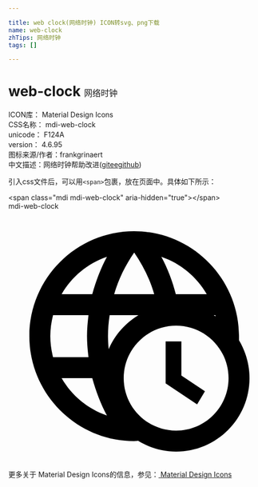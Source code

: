 ```yaml
---

title: web clock(网络时钟) ICON转svg、png下载
name: web-clock
zhTips: 网络时钟
tags: []

---
```


# web-clock  <small style="font-size: 60%;font-weight: 100">网络时钟</small>


<div class="detail-page">
<p>
<span>
ICON库：
<span class="badge-secondary badge">Material Design Icons</span> 
</span>
<br/>
<span>
CSS名称：
<span class="badge-secondary badge">mdi-web-clock</span> 
</span>
<br/>
<span>
unicode：
<span class="badge-secondary badge">F124A</span> 
<copy-btn content='F124A' btn-title=""></copy-btn>
<copy-btn :content='String.fromCodePoint(parseInt("F124A", 16))' btn-title="复制U"></copy-btn>
</span>
<br/>
<span>
version：
<span class="badge-secondary badge">4.6.95</span> 
</span>
<br/>
<span>图标来源/作者：<span class="badge-light badge">frankgrinaert</span></span> 
<br/>
<span class="zh-detail">中文描述：<span class="badge-primary badge">网络时钟</span><span class="help-link"><span>帮助改进</span>(<a href="https://gitee.com/liuwave/icon-helper/edit/master/json/material/web-clock.json" target="_blank" rel="noopener noreferrer">gitee</a><a href="https://github.com/liuwave/icon-helper/edit/master/json/material/web-clock.json" target="_blank" rel="noopener noreferrer">github</a></span>)</span><br/>
</p>
</div>
<div class="alert alert-dark">
  <i class="mdi mdi-web-clock mdi-48px"></i>
  <i class="mdi mdi-web-clock mdi-36px"></i>
  <i class="mdi mdi-web-clock mdi-24px"></i>
  <i class="mdi mdi-web-clock mdi-18px"></i>
</div>
<div>
  <p>引入css文件后，可以用<code>&lt;span&gt;</code>包裹，放在页面中。具体如下所示：    
  </p>
  <div class="alert alert-primary" style="font-size: 14px">
    &lt;span class="mdi mdi-web-clock" aria-hidden="true"&gt;&lt;/span&gt;
    <copy-btn content='<span class="mdi mdi-web-clock" aria-hidden="true"></span>'></copy-btn>
  </div>
  <div class="alert alert-secondary">
    <i class="mdi mdi-web-clock"
    style="font-size: 24px"
    aria-hidden="true"></i> mdi-web-clock
    <copy-btn content="mdi-web-clock" btn-title="复制图标名称"></copy-btn>
  </div>
</div>
<div id="svg" class="svg-wrap">
<svg xmlns="http://www.w3.org/2000/svg" viewBox="0 0 24 24"><path d="M15 12.5V16.5L18 18.5L18.75 17.25L16.5 15.75V12.5H15M22 12.39C22 12.26 22 12.13 22 12C22 6.5 17.5 2 12 2C6.47 2 2 6.5 2 12C2 17.5 6.5 22 12 22C12.13 22 12.24 22 12.37 21.97C13.43 22.62 14.67 23 16 23C19.86 23 23 19.86 23 16C23 14.68 22.62 13.44 22 12.39M19.76 10.11C19.7 10.07 19.65 10.04 19.59 10H19.74C19.75 10.03 19.75 10.07 19.76 10.11M18.92 8H15.97C15.65 6.75 15.19 5.55 14.59 4.44C16.43 5.07 17.96 6.34 18.92 8M12 4.03C12.83 5.23 13.5 6.57 13.91 8H10.09C10.5 6.57 11.17 5.23 12 4.03M9.66 10H12.41C11.16 10.75 10.15 11.88 9.57 13.24C9.53 12.83 9.5 12.42 9.5 12C9.5 11.32 9.56 10.65 9.66 10M9.4 4.44C8.8 5.55 8.35 6.75 8 8H5.08C6.03 6.34 7.57 5.06 9.4 4.44M4.26 14C4.1 13.36 4 12.69 4 12S4.1 10.64 4.26 10H7.64C7.56 10.66 7.5 11.32 7.5 12S7.56 13.34 7.64 14H4.26M5.08 16H8C8.35 17.25 8.8 18.45 9.4 19.56C7.57 18.93 6.03 17.65 5.08 16M16 21C13.24 21 11 18.76 11 16S13.24 11 16 11 21 13.24 21 16 18.76 21 16 21Z" /></svg>
</div>
<detail full-name='mdi-web-clock'></detail>
    
<div><p>更多关于 Material Design Icons的信息，参见：<a target="_blank" href="https://iconhelper.cn/material.html"> Material Design Icons</a>
</p></div>
